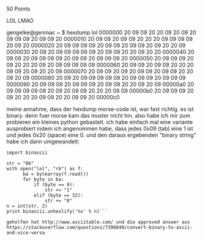 50 Points

LOL LMAO

gengelke@genmac ~ $ hexdump lol
0000000 20 09 09 20 20 09 20 09 20 09 09 09 20 09 09 20
0000010 20 09 09 20 09 09 20 20 20 09 09 09 09 20 09 20
0000020 20 09 09 09 09 20 09 09 20 09 09 20 09 20 20 09
0000030 20 09 20 09 09 09 09 09 20 09 09 20 20 09 20 20
0000040 20 09 09 20 09 09 09 09 20 09 09 20 09 09 09 20
0000050 20 09 09 09 20 09 20 20 20 09 20 09 09 09 09 09
0000060 20 09 09 20 09 09 20 20 20 09 09 20 09 20 20 09
0000070 20 09 09 20 09 20 09 09 20 09 09 20 20 09 20 09
0000080 20 09 20 09 09 09 09 09 20 09 09 09 20 09 09 09
0000090 20 09 09 09 20 09 09 09 20 09 09 20 20 09 20 09
00000a0 20 09 09 09 09 09 20 09 20 09 09 20 20 20 09 09
00000b0 20 09 09 09 20 09 20 20 20 09 09 20 20 09 09 20
00000c0

meine annahme, dass der hexdump morse-code ist, war fast richtig. es ist binary. denn fuer morse kam das muster nicht hin. also habe ich mir zum probieren ein kleines python gebastelt. ich habe einfach mal eine variante ausprobiert indem ich angenommen habe, dass jedes 0x09 (tab) eine 1 ist und jedes 0x20 (space) eine 0. und den daraus ergebenden "binary string" habe ich dann umgewandelt:

```root@ff4cbcc93a30 /data # cat lol.py
import binascii

str = "0b"
with open("lol", "rb") as f:
      ba = bytearray(f.read())
      for byte in ba:
          if (byte == 9):
              str += "1"
          elif (byte == 32):
              str += "0"
n = int(str, 2)
print binascii.unhexlify('%x' % n)```

geholfen hat http://www.asciitable.com/ und die approved answer aus https://stackoverflow.com/questions/7396849/convert-binary-to-ascii-and-vice-versa
